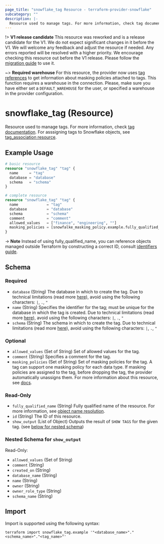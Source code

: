 ```yaml
---
page_title: "snowflake_tag Resource - terraform-provider-snowflake"
subcategory: ""
description: |-
  Resource used to manage tags. For more information, check tag documentation https://docs.snowflake.com/en/sql-reference/sql/create-tag. For asssigning tags to Snowflake objects, see tag_association resource https://registry.terraform.io/providers/Snowflake-Labs/snowflake/latest/docs/resources/tag_association.
---
```


!> **V1 release candidate** This resource was reworked and is a release candidate for the V1. We do not expect significant changes in it before the V1. We will welcome any feedback and adjust the resource if needed. Any errors reported will be resolved with a higher priority. We encourage checking this resource out before the V1 release. Please follow the [migration guide](https://github.com/Snowflake-Labs/terraform-provider-snowflake/blob/main/MIGRATION_GUIDE.md#v0980--v0990) to use it.

~> **Required warehouse** For this resource, the provider now uses [tag references](https://docs.snowflake.com/en/sql-reference/functions/tag_references) to get information about masking policies attached to tags. This function requires a warehouse in the connection. Please, make sure you have either set a `DEFAULT_WAREHOUSE` for the user, or specified a warehouse in the provider configuration.

# snowflake_tag (Resource)

Resource used to manage tags. For more information, check [tag documentation](https://docs.snowflake.com/en/sql-reference/sql/create-tag). For asssigning tags to Snowflake objects, see [tag_association resource](https://registry.terraform.io/providers/Snowflake-Labs/snowflake/latest/docs/resources/tag_association).

## Example Usage

```terraform
# basic resource
resource "snowflake_tag" "tag" {
  name     = "tag"
  database = "database"
  schema   = "schema"
}

# complete resource
resource "snowflake_tag" "tag" {
  name             = "tag"
  database         = "database"
  schema           = "schema"
  comment          = "comment"
  allowed_values   = ["finance", "engineering", ""]
  masking_policies = [snowfalke_masking_policy.example.fully_qualified_name]
}
```
-> **Note** Instead of using fully_qualified_name, you can reference objects managed outside Terraform by constructing a correct ID, consult [identifiers guide](https://registry.terraform.io/providers/Snowflake-Labs/snowflake/latest/docs/guides/identifiers#new-computed-fully-qualified-name-field-in-resources).
<!-- TODO(SNOW-1634854): include an example showing both methods-->

<!-- schema generated by tfplugindocs -->
## Schema

### Required

- `database` (String) The database in which to create the tag. Due to technical limitations (read more [here](https://github.com/Snowflake-Labs/terraform-provider-snowflake/blob/main/docs/technical-documentation/identifiers_rework_design_decisions.md#known-limitations-and-identifier-recommendations)), avoid using the following characters: `|`, `.`, `"`
- `name` (String) Specifies the identifier for the tag; must be unique for the database in which the tag is created. Due to technical limitations (read more [here](https://github.com/Snowflake-Labs/terraform-provider-snowflake/blob/main/docs/technical-documentation/identifiers_rework_design_decisions.md#known-limitations-and-identifier-recommendations)), avoid using the following characters: `|`, `.`, `"`
- `schema` (String) The schema in which to create the tag. Due to technical limitations (read more [here](https://github.com/Snowflake-Labs/terraform-provider-snowflake/blob/main/docs/technical-documentation/identifiers_rework_design_decisions.md#known-limitations-and-identifier-recommendations)), avoid using the following characters: `|`, `.`, `"`

### Optional

- `allowed_values` (Set of String) Set of allowed values for the tag.
- `comment` (String) Specifies a comment for the tag.
- `masking_policies` (Set of String) Set of masking policies for the tag. A tag can support one masking policy for each data type. If masking policies are assigned to the tag, before dropping the tag, the provider automatically unassigns them. For more information about this resource, see [docs](https://registry.terraform.io/providers/Snowflake-Labs/snowflake/latest/docs/resources/masking_policy).

### Read-Only

- `fully_qualified_name` (String) Fully qualified name of the resource. For more information, see [object name resolution](https://docs.snowflake.com/en/sql-reference/name-resolution).
- `id` (String) The ID of this resource.
- `show_output` (List of Object) Outputs the result of `SHOW TAGS` for the given tag. (see [below for nested schema](#nestedatt--show_output))

<a id="nestedatt--show_output"></a>
### Nested Schema for `show_output`

Read-Only:

- `allowed_values` (Set of String)
- `comment` (String)
- `created_on` (String)
- `database_name` (String)
- `name` (String)
- `owner` (String)
- `owner_role_type` (String)
- `schema_name` (String)

## Import

Import is supported using the following syntax:

```shell
terraform import snowflake_tag.example '"<database_name>"."<schema_name>"."<tag_name>"'
```
